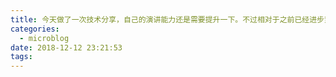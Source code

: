 ```yaml
---
title: 今天做了一次技术分享，自己的演讲能力还是需要提升一下。不过相对于之前已经进步蛮多了。还有把一个东西讲明白、讲透彻真不是一件容易的事情。
categories:
  - microblog
date: 2018-12-12 23:21:53
tags:
---
```


